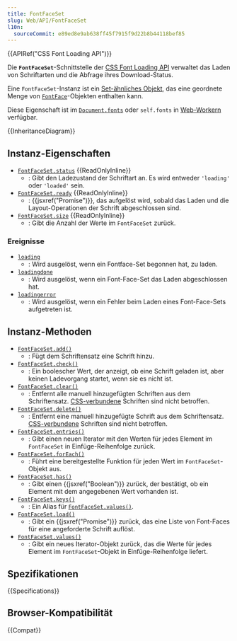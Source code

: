 ```yaml
---
title: FontFaceSet
slug: Web/API/FontFaceSet
l10n:
  sourceCommit: e89ed8e9ab638ff45f7915f9d22b8b44118bef85
---
```


{{APIRef("CSS Font Loading API")}}

Die **`FontFaceSet`**-Schnittstelle der [CSS Font Loading API](/de/docs/Web/API/CSS_Font_Loading_API) verwaltet das Laden von Schriftarten und die Abfrage ihres Download-Status.

Eine `FontFaceSet`-Instanz ist ein [Set-ähnliches Objekt](/de/docs/Web/JavaScript/Reference/Global_Objects/Set#set-like_browser_apis), das eine geordnete Menge von [`FontFace`](/de/docs/Web/API/FontFace)-Objekten enthalten kann.

Diese Eigenschaft ist im [`Document.fonts`](/de/docs/Web/API/Document/fonts) oder `self.fonts` in [Web-Workern](/de/docs/Web/API/Web_Workers_API) verfügbar.

{{InheritanceDiagram}}

## Instanz-Eigenschaften

- [`FontFaceSet.status`](/de/docs/Web/API/FontFaceSet/status) {{ReadOnlyInline}}
  - : Gibt den Ladezustand der Schriftart an. Es wird entweder `'loading'` oder `'loaded'` sein.
- [`FontFaceSet.ready`](/de/docs/Web/API/FontFaceSet/ready) {{ReadOnlyInline}}
  - : {{jsxref("Promise")}}, das aufgelöst wird, sobald das Laden und die Layout-Operationen der Schrift abgeschlossen sind.
- [`FontFaceSet.size`](/de/docs/Web/API/FontFaceSet/size) {{ReadOnlyInline}}
  - : Gibt die Anzahl der Werte im `FontFaceSet` zurück.

### Ereignisse

- [`loading`](/de/docs/Web/API/FontFaceSet/loading_event)
  - : Wird ausgelöst, wenn ein Fontface-Set begonnen hat, zu laden.
- [`loadingdone`](/de/docs/Web/API/FontFaceSet/loadingdone_event)
  - : Wird ausgelöst, wenn ein Font-Face-Set das Laden abgeschlossen hat.
- [`loadingerror`](/de/docs/Web/API/FontFaceSet/loadingerror_event)
  - : Wird ausgelöst, wenn ein Fehler beim Laden eines Font-Face-Sets aufgetreten ist.

## Instanz-Methoden

- [`FontFaceSet.add()`](/de/docs/Web/API/FontFaceSet/add)
  - : Fügt dem Schriftensatz eine Schrift hinzu.
- [`FontFaceSet.check()`](/de/docs/Web/API/FontFaceSet/check)
  - : Ein boolescher Wert, der anzeigt, ob eine Schrift geladen ist, aber keinen Ladevorgang startet, wenn sie es nicht ist.
- [`FontFaceSet.clear()`](/de/docs/Web/API/FontFaceSet/clear)
  - : Entfernt alle manuell hinzugefügten Schriften aus dem Schriftensatz. [CSS-verbundene](https://www.w3.org/TR/css-font-loading-3/#css-connected) Schriften sind nicht betroffen.
- [`FontFaceSet.delete()`](/de/docs/Web/API/FontFaceSet/delete)
  - : Entfernt eine manuell hinzugefügte Schrift aus dem Schriftensatz. [CSS-verbundene](https://www.w3.org/TR/css-font-loading-3/#css-connected) Schriften sind nicht betroffen.
- [`FontFaceSet.entries()`](/de/docs/Web/API/FontFaceSet/entries)
  - : Gibt einen neuen Iterator mit den Werten für jedes Element im `FontFaceSet` in Einfüge-Reihenfolge zurück.
- [`FontFaceSet.forEach()`](/de/docs/Web/API/FontFaceSet/forEach)
  - : Führt eine bereitgestellte Funktion für jeden Wert im `FontFaceSet`-Objekt aus.
- [`FontFaceSet.has()`](/de/docs/Web/API/FontFaceSet/has)
  - : Gibt einen {{jsxref("Boolean")}} zurück, der bestätigt, ob ein Element mit dem angegebenen Wert vorhanden ist.
- [`FontFaceSet.keys()`](/de/docs/Web/API/FontFaceSet/keys)
  - : Ein Alias für [`FontFaceSet.values()`](/de/docs/Web/API/FontFaceSet/values).
- [`FontFaceSet.load()`](/de/docs/Web/API/FontFaceSet/load)
  - : Gibt ein {{jsxref("Promise")}} zurück, das eine Liste von Font-Faces für eine angeforderte Schrift auflöst.
- [`FontFaceSet.values()`](/de/docs/Web/API/FontFaceSet/values)
  - : Gibt ein neues Iterator-Objekt zurück, das die Werte für jedes Element im `FontFaceSet`-Objekt in Einfüge-Reihenfolge liefert.

## Spezifikationen

{{Specifications}}

## Browser-Kompatibilität

{{Compat}}
